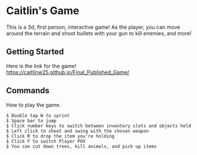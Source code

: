 # Caitlin's Game

This is a 3d, first person, interactive game! As the player, you can move around the terrain and shoot bullets with your gun to kill enemies, and more!

## Getting Started

Here is the link for the game!
https://caitlinw25.github.io/Final_Published_Game/

## Commands

How to play the game.

```
$ Double tap W to sprint
$ Space bar to jump
$ Click number keys to switch between inventory slots and objects held
$ Left click to shoot and swing with the chosen weapon
$ Click R to drop the item you're holding
$ Click F to switch Player POV
$ You can cut down trees, kill animals, and pick up items

```
